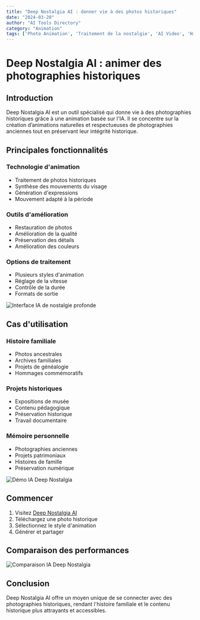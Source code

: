 ```yaml
---
title: "Deep Nostalgia AI : donner vie à des photos historiques"
date: "2024-03-20"
author: "AI Tools Directory"
category: "Animation"
tags: ['Photo Animation', 'Traitement de la nostalgie', 'AI Video', 'Histoire familiale']
---
```

# Deep Nostalgia AI : animer des photographies historiques

## Introduction

Deep Nostalgia AI est un outil spécialisé qui donne vie à des photographies historiques grâce à une animation basée sur l'IA. Il se concentre sur la création d’animations naturelles et respectueuses de photographies anciennes tout en préservant leur intégrité historique.

## Principales fonctionnalités

### Technologie d'animation
- Traitement de photos historiques
- Synthèse des mouvements du visage
- Génération d'expressions
- Mouvement adapté à la période

### Outils d'amélioration
- Restauration de photos
- Amélioration de la qualité
- Préservation des détails
- Amélioration des couleurs

### Options de traitement
- Plusieurs styles d'animation
- Réglage de la vitesse
- Contrôle de la durée
- Formats de sortie

![Interface IA de nostalgie profonde](/imgs/deep-nostalgia-ai/interface.jpg)

## Cas d'utilisation

### Histoire familiale
- Photos ancestrales
- Archives familiales
- Projets de généalogie
- Hommages commémoratifs

### Projets historiques
- Expositions de musée
- Contenu pédagogique
- Préservation historique
- Travail documentaire

### Mémoire personnelle
- Photographies anciennes
- Projets patrimoniaux
- Histoires de famille
- Préservation numérique

![Démo IA Deep Nostalgia](/imgs/deep-nostalgia-ai/demo.jpg)

## Commencer

1. Visitez [Deep Nostalgia AI](https://deep-nostalgia-ai.com)
2. Téléchargez une photo historique
3. Sélectionnez le style d'animation
4. Générer et partager

## Comparaison des performances

![Comparaison IA Deep Nostalgia](/imgs/deep-nostalgia-ai/comparison.jpg)

## Conclusion

Deep Nostalgia AI offre un moyen unique de se connecter avec des photographies historiques, rendant l'histoire familiale et le contenu historique plus attrayants et accessibles.